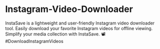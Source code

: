 # Instagram-Video-Downloader
InstaSave is a lightweight and user-friendly Instagram video downloader tool. Easily download your favorite Instagram videos for offline viewing. Simplify your media collection with InstaSave. 📽️ #DownloadInstagramVideos
